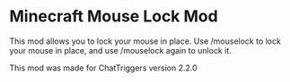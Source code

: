 # Minecraft Mouse Lock Mod

This mod allows you to lock your mouse in place.
Use /mouselock to lock your mouse in place, and use /mouselock again to unlock it.

This mod was made for ChatTriggers version 2.2.0